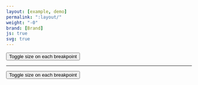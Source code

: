 ```yaml
---
layout: [example, demo]
permalink: ":layout/"
weight: "-0"
brand: [Brand]
js: true
svg: true
---
```


<button type="button" class="btn btn-primary btn-xl-xs btn-sm-sm btn-xl-md btn-sm-lg">Toggle size on each breakpoint</button>
<hr>
<button type="button" class="btn btn-primary btn-sm-xs btn-xl-sm btn-sm-md btn-xl-lg">Toggle size on each breakpoint</button>